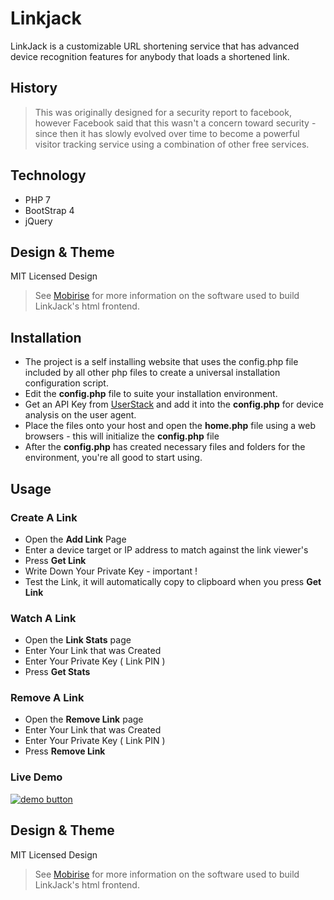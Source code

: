 Linkjack
======
LinkJack is a customizable URL shortening service that has advanced device recognition features for anybody that loads a shortened link.

## History
> This was originally designed for a security report to facebook, however Facebook said that this wasn't a concern toward security - since then it has slowly evolved over time to become a powerful visitor tracking service using a combination of other free services. 

## Technology
* PHP 7
* BootStrap 4
* jQuery


## Design & Theme 
MIT Licensed Design
> See [Mobirise](https://mobirise.com) for more information on the software used to build LinkJack's html frontend.

## Installation
* The project is a self installing website that uses the config.php file included by all other php files to create a universal installation configuration script.
* Edit the **config.php** file to suite your installation environment.
* Get an API Key from [UserStack](https://userstack.com) and add it into the **config.php** for device analysis on the user agent.
* Place the files onto your host and open the **home.php** file using a web browsers - this will initialize the **config.php** file 
* After the **config.php** has created necessary files and folders for the environment, you're all good to start using.

## Usage
### Create A Link
* Open the **Add Link** Page
* Enter a device target or IP address to match against the link viewer's
* Press **Get Link** 
* Write Down Your Private Key - important !
* Test the Link, it will automatically copy to clipboard when you press **Get Link**

### Watch A Link
* Open the **Link Stats** page
* Enter Your Link that was Created
* Enter Your Private Key ( Link PIN )
* Press **Get Stats**

### Remove A Link
* Open the **Remove Link** page
* Enter Your Link that was Created
* Enter Your Private Key ( Link PIN )
* Press **Remove Link**

### Live Demo
[![demo button](https://i.imgur.com/D1im9FI.png)](https://naxlo.ml/app/linkly) 


## Design & Theme 
MIT Licensed Design
> See [Mobirise](https://mobirise.com) for more information on the software used to build LinkJack's html frontend.
